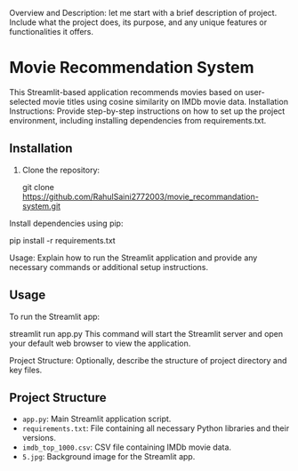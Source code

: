 Overview and Description:
let me start with a brief description of project. Include what the project does, its purpose, and any unique features or functionalities it offers.

# Movie Recommendation System

This Streamlit-based application recommends movies based on user-selected movie titles using cosine similarity on IMDb movie data.
Installation Instructions:
Provide step-by-step instructions on how to set up the project environment, including installing dependencies from requirements.txt.

## Installation

1. Clone the repository:

   git clone https://github.com/RahulSaini2772003/movie_recommandation-system.git

Install dependencies using pip:

pip install -r requirements.txt

Usage:
Explain how to run the Streamlit application and provide any necessary commands or additional setup instructions.

## Usage

To run the Streamlit app:

streamlit run app.py
This command will start the Streamlit server and open your default web browser to view the application.


Project Structure:
Optionally, describe the structure of project directory and key files.

## Project Structure
- `app.py`: Main Streamlit application script.
- `requirements.txt`: File containing all necessary Python libraries and their versions.
- `imdb_top_1000.csv`: CSV file containing IMDb movie data.
- `5.jpg`: Background image for the Streamlit app.
